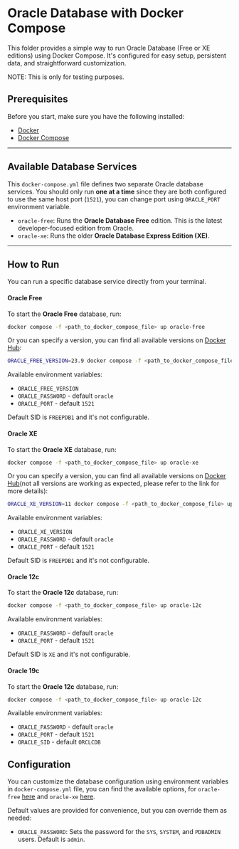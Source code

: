 # Oracle Database with Docker Compose

This folder provides a simple way to run Oracle Database (Free or XE editions) using Docker Compose. It's configured for easy setup, persistent data, and straightforward customization.

NOTE: This is only for testing purposes.

## Prerequisites

Before you start, make sure you have the following installed:
* [Docker](https://docs.docker.com/get-docker/)
* [Docker Compose](https://docs.docker.com/compose/install/)

---

## Available Database Services

This `docker-compose.yml` file defines two separate Oracle database services. You should only run **one at a time** since they are both configured to use the same host port (`1521`), you can change port using `ORACLE_PORT` environment variable.

* `oracle-free`: Runs the **Oracle Database Free** edition. This is the latest developer-focused edition from Oracle.
* `oracle-xe`: Runs the older **Oracle Database Express Edition (XE)**.

---

## How to Run

You can run a specific database service directly from your terminal.

#### Oracle Free

To start the **Oracle Free** database, run:
```bash
docker compose -f <path_to_docker_compose_file> up oracle-free
```

Or you can specify a version, you can find all available versions on [Docker Hub](https://hub.docker.com/r/gvenzl/oracle-free):
```bash
ORACLE_FREE_VERSION=23.9 docker compose -f <path_to_docker_compose_file> up oracle-free
```

Available environment variables:
- `ORACLE_FREE_VERSION`
- `ORACLE_PASSWORD` - default `oracle`
- `ORACLE_PORT` - default `1521`

Default SID is `FREEPDB1` and it's not configurable.

#### Oracle XE

To start the **Oracle XE** database, run:
```bash
docker compose -f <path_to_docker_compose_file> up oracle-xe
```

Or you can specify a version, you can find all available versions on [Docker Hub](https://hub.docker.com/r/gvenzl/oracle-xe)(not all versions are working as expected, please refer to the link for more details):
```bash
ORACLE_XE_VERSION=11 docker compose -f <path_to_docker_compose_file> up oracle-xe
```

Available environment variables:
- `ORACLE_XE_VERSION`
- `ORACLE_PASSWORD` - default `oracle`
- `ORACLE_PORT` - default `1521`

Default SID is `FREEPDB1` and it's not configurable.

#### Oracle 12c

To start the **Oracle 12c** database, run:
```bash
docker compose -f <path_to_docker_compose_file> up oracle-12c
```

Available environment variables:
- `ORACLE_PASSWORD` - default `oracle`
- `ORACLE_PORT` - default `1521`

Default SID is `XE` and it's not configurable.

#### Oracle 19c

To start the **Oracle 12c** database, run:
```bash
docker compose -f <path_to_docker_compose_file> up oracle-12c
```

Available environment variables:
- `ORACLE_PASSWORD` - default `oracle`
- `ORACLE_PORT` - default `1521`
- `ORACLE_SID` - default `ORCLCDB`

## Configuration

You can customize the database configuration using environment variables in `docker-compose.yml` file, 
you can find the available options, for `oracle-free` [here](https://hub.docker.com/r/gvenzl/oracle-free#environment-variables)
and `oracle-xe` [here](https://hub.docker.com/r/gvenzl/oracle-xe#environment-variables).

Default values are provided for convenience, but you can override them as needed:
* `ORACLE_PASSWORD`: Sets the password for the `SYS`, `SYSTEM`, and `PDBADMIN` users. Default is `admin`.
